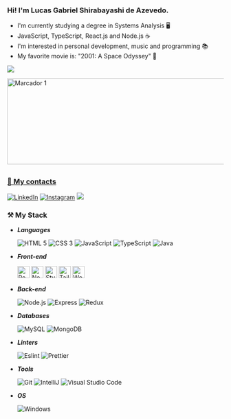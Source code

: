<h3>Hi! I'm Lucas Gabriel Shirabayashi de Azevedo.</h3>

- I'm currently studying a degree in Systems Analysis 🖥️
- JavaScript, TypeScript, React.js and Node.js ☕
- I'm interested in personal development, music and programming 📚
- My favorite movie is: "2001: A Space Odyssey" 🎥

![](https://komarev.com/ghpvc/?username=lucasshira&color=blue)

<div>
  <a href="https://github.com/lucasshira">
    <img src="http://github-profile-summary-cards.vercel.app/api/cards/profile-details?username=lucasshira&theme=apprentice" width="800" height="200" alt="Marcador 1">
</div>

##

### 📧 My contacts

[![LinkedIn](https://img.shields.io/badge/linkedin-%230077B5.svg?style=for-the-badge&logo=linkedin&logoColor=white)](https://www.linkedin.com/in/lucasshira/)
[![Instagram](https://img.shields.io/badge/Instagram-E4405F?style=for-the-badge&logo=instagram&logoColor=white)](https://www.instagram.com/lvcasgabriel/)
<a href = "mailto:lucas.shirabayashi@gmail.com"><img src="https://img.shields.io/badge/-Gmail-%23333?style=for-the-badge&logo=gmail&logoColor=white" target="_blank"></a>

  ### ⚒️ My Stack
-   _**Languages**_
    <p>
      <img alt="HTML 5" src="https://img.shields.io/static/v1?message=HTML5&logo=HTML5&labelColor=E34F26&color=E34F26&logoColor=white&label=%20&style=for-the-badge">
      <img alt="CSS 3" src="https://img.shields.io/static/v1?message=CSS3&logo=CSS3&  labelColor=2072B6&color=2072B6&logoColor=white&label=%20&style=for-the-badge">
      <img alt="JavaScript" src="https://img.shields.io/static/v1?message=JavaScript&logo=JavaScript&labelColor=F7DF1E&color=F7DF1E&logoColor=black&label=%20&style=for-the-badge">
      <img alt="TypeScript" src="https://img.shields.io/static/v1?message=TypeScript&logo=TypeScript&labelColor=3178C6&color=3178C6&logoColor=white&label=%20&style=for-the-badge">
      <img alt="Java" src="https://img.shields.io/badge/Java-ED8B00?style=for-the-badge&logo=openjdk&logoColor=white">
    </p>

-   _**Front-end**_
    <p>
      <img height="28em" alt="React" src="https://img.shields.io/static/v1?message=ReactJs&logo=react&labelColor=61DAFB&color=61DAFB&logoColor=black&label=%20&style=for-the-badge">
      <img height="28em" alt="Next.js" src="https://img.shields.io/badge/next.js-000000?style=for-the-badge&logo=nextdotjs&logoColor=white">
      <img height="28em" alt="Styled-Components" src="https://img.shields.io/static/v1?message=styled-components&logo=styled-components&labelColor=DB7093&color=DB7093&logoColor=white&label=%20&style=for-the-badge">
      <img height="28em" alt="Tailwind-CSS" src="https://img.shields.io/badge/Tailwind_CSS-38B2AC?style=for-the-badge&logo=tailwind-css&logoColor=white">
      <img height="28em" alt="Webpack" src="https://img.shields.io/static/v1?message=Webpack&logo=Webpack&labelColor=8DD6F9&color=8DD6F9&logoColor=4E4E4E&label=%20&style=for-the-badge">
    </p>

-   _**Back-end**_
    <p>
      <img alt="Node.js" src="https://img.shields.io/static/v1?message=Node.js&logo=Node.js&labelColor=339933&color=339933&logoColor=white&label=%20&style=for-the-badge">
      <img alt="Express" src="https://img.shields.io/static/v1?message=Express&logo=Express&labelColor=000000&color=000000&logoColor=white&label=%20&style=for-the-badge">
      <img alt="Redux" src="https://img.shields.io/badge/Redux-593D88?style=for-the-badge&logo=redux&logoColor=white">
    </p>

-   _**Databases**_
    <p>
      <img alt="MySQL" src="https://img.shields.io/badge/MySQL-005C84?style=for-the-badge&logo=mysql&logoColor=white">
      <img alt="MongoDB" src="https://img.shields.io/static/v1?message=MongoDB&logo=MongoDB&labelColor=47A248&color=47A248&logoColor=white&label=%20&style=for-the-badge">
    </p>

 -   _**Linters**_
    <p>
      <img alt="Eslint" src="https://img.shields.io/badge/eslint-3A33D1?style=for-the-badge&logo=eslint&logoColor=white">
      <img alt="Prettier" src="https://img.shields.io/badge/prettier-1A2C34?style=for-the-badge&logo=prettier&logoColor=F7BA3E">
    </p>

-   _**Tools**_
    <p>
    <img alt="Git" src="https://img.shields.io/static/v1?message=Git&logo=Git&labelColor=F05032&color=F05032&logoColor=white&label=%20&style=for-the-badge">
    <img alt="IntelliJ" src="https://img.shields.io/badge/IntelliJ_IDEA-000000.svg?style=for-the-badge&logo=intellij-idea&logoColor=white">
    <img alt="Visual Studio Code" src="https://img.shields.io/static/v1?message=Visual Studio Code&logo=Visual Studio Code&labelColor=007ACC&color=007ACC&logoColor=white&label=%20&style=for-the-badge">
    </p>

-   _**OS**_
    <p>
    <img alt="Windows" src="https://img.shields.io/badge/Windows-0078D6?style=for-the-badge&logo=windows&logoColor=white">
    </p>

##
